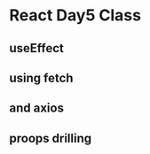 <h1>React Day5 Class</h1>
<h2>useEffect</h2>
<h2>using fetch</h2>
<h2>and axios</h2>
<h2>proops drilling</h2>
